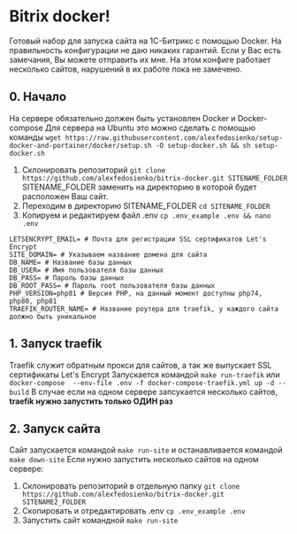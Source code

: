 # Bitrix docker!

Готовый набор для запуска сайта на 1С-Битрикс с помощью Docker. На правильность конфигурации не даю никаких гарантий. Если у Вас есть замечания, Вы можете отправить их мне. На этом конфиге работает несколько сайтов, нарушений в их работе пока не замечено. 

## 0. Начало
На сервере обязательно должен быть установлен Docker и Docker-compose
Для сервера на Ubuntu это можно сделать с помощью команды
`wget https://raw.githubusercontent.com/alexfedosienko/setup-docker-and-portainer/docker/setup.sh -O setup-docker.sh && sh setup-docker.sh`

1.  Cклонировать репозиторий `git clone https://github.com/alexfedosienko/bitrix-docker.git SITENAME_FOLDER`
SITENAME_FOLDER заменить на директорию в которой будет расположен Ваш сайт.
2. Переходим в директорию SITENAME_FOLDER `cd SITENAME_FOLDER`
3. Копируем и редактируем файл .env `cp .env_example .env && nano .env`
```
LETSENCRYPT_EMAIL= # Почта для регистрации SSL сертификатов Let's Encrypt
SITE_DOMAIN= # Указываем название домена для сайта
DB_NAME= # Название базы данных
DB_USER= # Имя пользователя базы данных
DB_PASS= # Пароль базы данных
DB_ROOT_PASS= # Пароль root пользователя базы данных
PHP_VERSION=php81 # Версия PHP, на данный момент доступны php74, php80, php81
TRAEFIK_ROUTER_NAME= # Название роутера для traefik, у каждого сайта должно быть уникальное
```

## 1. Запуск traefik
Traefik служит обратным прокси для сайтов, а так же выпускает SSL сертификаты Let's Encrypt
Запускается командой `make run-traefik` или `docker-compose  --env-file .env -f docker-compose-traefik.yml up -d --build`
В случае если на одном сервере запсукается несколько сайтов, **traefik нужно запустить только ОДИН раз**

## 2. Запуск сайта
Сайт запускается командой `make run-site` и останавливается командой `make down-site`
Если нужно запустить несколько сайтов на одном сервере:
1. Склонировать репозиторий в отдельную папку `git clone https://github.com/alexfedosienko/bitrix-docker.git SITENAME2_FOLDER`
2. Скопировать и отредактировать .env `cp .env_example .env`
3. Запустить сайт командной `make run-site`